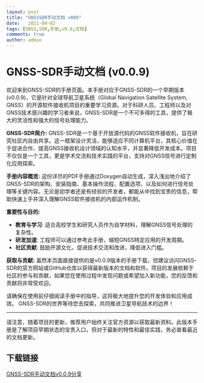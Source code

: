 ```yaml
---
layout: post
title: "GNSSSDR手动文档 v009"
date:   2021-04-02
tags: [GNSS,SDR,手册,v0.0,文档]
comments: true
author: admin
---
```

# GNSS-SDR手动文档 (v0.0.9)

欢迎来到GNSS-SDR的手册页面。本手册对应于GNSS-SDR的一个早期版本(v0.0.9)，它是针对全球导航卫星系统（Global Navigation Satellite System, GNSS）的开源软件接收机项目的重要学习资源。对于科研人员、工程师以及对GNSS技术感兴趣的学习者来说，GNSS-SDR是一个不可多得的工具，提供了极大的灵活性和强大的信号处理能力。

**GNSS-SDR简介:**
GNSS-SDR是一个基于开放源代码的GNSS软件接收机，旨在研究社区内自由共享。这一框架设计灵活，能够适应不同计算机平台，其核心价值在于促进合作、提高GNSS接收机设计领域的认知水平，并显著降低开发成本。项目不仅仅是一个工具，更是学术交流和技术实践的平台，支持对GNSS信号进行定制化应用探索。

**手册内容概览:**
这份详尽的PDF手册通过Doxygen自动生成，深入浅出地介绍了GNSS-SDR的架构、安装指南、基本操作流程、配置选项、以及如何进行信号处理等关键内容。无论是初学者还是有经验的开发者，都能从中找到宝贵的信息，帮助快速上手并深入理解GNSS软件接收机的内部运作机制。

**重要性与目的:**
- **教育与学习**: 适合高校学生和研究人员作为自学材料，理解GNSS信号处理的复杂性。
- **研发加速**: 工程师可以通过参考此手册，缩短GNSS特定应用的开发周期。
- **社区贡献**: 鼓励开源文化，促进技术交流和改进，降低进入门槛。

**获取与贡献:**
虽然本页面直接提供的是v0.0.9版本的手册下载，但建议访问GNSS-SDR的官方网站或GitHub仓库以获得最新版本的文档和软件。项目的发展依赖于社区的参与和贡献，如果您在使用过程中发现问题或希望加入新功能，您的反馈和贡献将非常受欢迎。

请确保在使用前仔细阅读手册中的指导，这将极大地提升您的开发体验和应用成效。 GNSS-SDR的世界等待您去探索，共同推进卫星导航技术的边界！

---

请注意，随着项目的更新，推荐用户始终关注官方资源以获取最新资料。此版本手册是了解项目早期状态的宝贵入口，但对于最新的特性和最佳实践，务必查看最近的文档更新。

## 下载链接

[GNSS-SDR手动文档v0.0.9分享](https://pan.quark.cn/s/4c207ebfedc4)